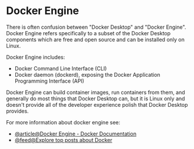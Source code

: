 # Docker Engine

There is often confusion between "Docker Desktop" and "Docker Engine". Docker Engine refers specifically to a subset of the Docker Desktop components which are free and open source and can be installed only on Linux.

Docker Engine includes:

- Docker Command Line Interface (CLI)
- Docker daemon (dockerd), exposing the Docker Application Programming Interface (API)

Docker Engine can build container images, run containers from them, and generally do most things that Docker Desktop can, but it is Linux only and doesn't provide all of the developer experience polish that Docker Desktop provides.

For more information about docker engine see:

- [@article@Docker Engine - Docker Documentation](https://docs.docker.com/engine/)
- [@feed@Explore top posts about Docker](https://app.daily.dev/tags/docker?ref=roadmapsh)
